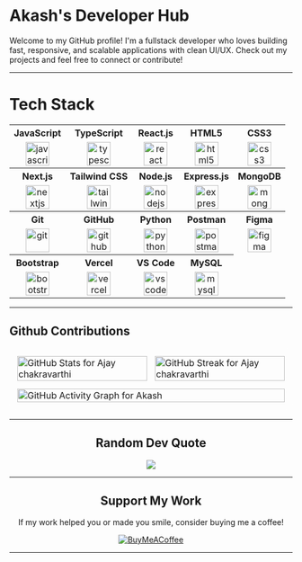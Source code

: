 # Akash's Developer Hub

Welcome to my GitHub profile! I'm a fullstack developer who loves building fast, responsive, and scalable applications with clean UI/UX. Check out my projects and feel free to connect or contribute!

---

# Tech Stack

<table>
  <tr>
    <th>JavaScript</th>
    <th>TypeScript</th>
    <th>React.js</th>
    <th>HTML5</th>
    <th>CSS3</th>
  </tr>
  <tr>
    <td align="center"><img src="https://skillicons.dev/icons?i=js" width="42" alt="javascript"/></td>
    <td align="center"><img src="https://skillicons.dev/icons?i=ts" width="42" alt="typescript"/></td>
    <td align="center"><img src="https://skillicons.dev/icons?i=react" width="42" alt="react"/></td>
    <td align="center"><img src="https://skillicons.dev/icons?i=html" width="42" alt="html5"/></td>
    <td align="center"><img src="https://skillicons.dev/icons?i=css" width="42" alt="css3"/></td>
  </tr>
  <tr>
    <th>Next.js</th>
    <th>Tailwind CSS</th>
    <th>Node.js</th>
    <th>Express.js</th>
    <th>MongoDB</th>
  </tr>
  <tr>
    <td align="center"><img src="https://skillicons.dev/icons?i=nextjs" width="42" alt="nextjs"/></td>
    <td align="center"><img src="https://skillicons.dev/icons?i=tailwind" width="42" alt="tailwindcss"/></td>
    <td align="center"><img src="https://skillicons.dev/icons?i=nodejs" width="42" alt="nodejs"/></td>
    <td align="center"><img src="https://skillicons.dev/icons?i=express" width="42" alt="express"/></td>
    <td align="center"><img src="https://skillicons.dev/icons?i=mongodb" width="42" alt="mongodb"/></td>
  </tr>
  <tr>
    <th>Git</th>
    <th>GitHub</th>
    <th>Python</th>
    <th>Postman</th>
    <th>Figma</th>
  </tr>
  <tr>
    <td align="center"><img src="https://skillicons.dev/icons?i=git" width="42" alt="git"/></td>
    <td align="center"><img src="https://skillicons.dev/icons?i=github" width="42" alt="github"/></td>
    <td align="center"><img src="https://skillicons.dev/icons?i=python" width="42" alt="python"/></td>
    <td align="center"><img src="https://skillicons.dev/icons?i=postman" width="42" alt="postman"/></td>
    <td align="center"><img src="https://skillicons.dev/icons?i=figma" width="42" alt="figma"/></td>
  </tr>
  <tr>
    <th>Bootstrap</th>
    <th>Vercel</th>
    <th>VS Code</th>
    <th>MySQL</th>
  </tr>
  <tr>
    <td align="center"><img src="https://skillicons.dev/icons?i=bootstrap" width="42" alt="bootstrap"/></td>
    <td align="center"><img src="https://skillicons.dev/icons?i=vercel" width="42" alt="vercel"/></td>
    <td align="center"><img src="https://skillicons.dev/icons?i=vscode" width="42" alt="vscode"/></td>
    <td align="center"><img src="https://skillicons.dev/icons?i=mysql" width="42" alt="mysql"/></td>
  </tr>
</table>


---

## Github Contributions 

<p >
<!-- Full-width, single card layout with even gutters -->
<table align="center" style="width:100%; border-collapse:separate; border-spacing:12px; background:rgba(255,255,255,.03); border:1px solid rgba(255,255,255,.08); border-radius:12px;">
  <!-- Row 1: Stats + Streak (two equal columns) -->
  <tr>
    <td style="width:50%; padding:0; background:rgba(255,255,255,.02); border:1px solid rgba(255,255,255,.08); border-radius:8px;">
      <img
        src="https://github-readme-stats.vercel.app/api?username=Akash-Developer-hub&show_icons=true&include_all_commits=true&rank_icon=github&theme=github_dark&hide_border=true"
        alt="GitHub Stats for Ajay chakravarthi" width="100%">
    </td>
    <td style="width:50%; padding:0; background:rgba(255,255,255,.02); border:1px solid rgba(255,255,255,.08); border-radius:8px;">
      <img
        src="https://streak-stats.demolab.com/?user=Akash-Developer-hub&theme=github-dark&hide_border=true"
        alt="GitHub Streak for Ajay chakravarthi" width="100%">
    </td>
  </tr>

  <!-- Row 2: Activity graph (full width) -->
  <tr>
    <td colspan="2" style="padding:0; background:rgba(255,255,255,.02); border:1px solid rgba(255,255,255,.08); border-radius:8px;">
      <img
        src="https://github-readme-activity-graph.vercel.app/graph?username=Akash-Developer-hub&theme=github-compact&hide_border=true"
        alt="GitHub Activity Graph for Akash" width="100%">
    </td>
  </tr>
</table>

<div align="center">
  
---

## Random Dev Quote

![](https://quotes-github-readme.vercel.app/api?type=horizontal&theme=radical)

---


## Support My Work

If my work helped you or made you smile, consider buying me a coffee!

[![BuyMeACoffee](https://img.shields.io/badge/Buy%20Me%20a%20Coffee-ffdd00?style=for-the-badge&logo=buy-me-a-coffee&logoColor=black)](https://buymeacoffee.com/akash.developer)

---

<!-- Proudly created with GPRM ( https://gprm.itsvg.in ) -->
